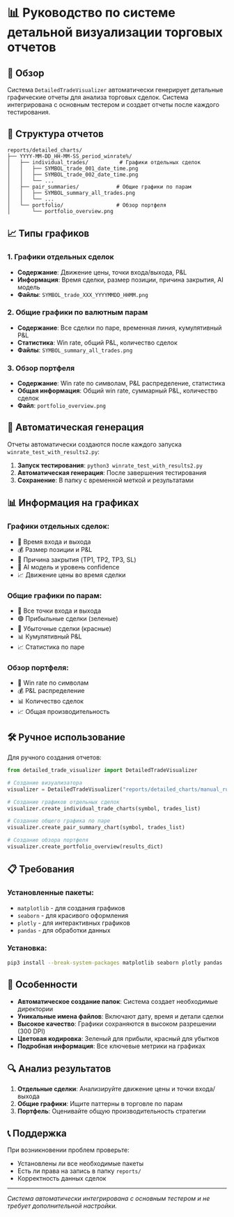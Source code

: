 # 📊 Руководство по системе детальной визуализации торговых отчетов

## 🎯 Обзор

Система `DetailedTradeVisualizer` автоматически генерирует детальные графические отчеты для анализа торговых сделок. Система интегрирована с основным тестером и создает отчеты после каждого тестирования.

## 📁 Структура отчетов

```
reports/detailed_charts/
├── YYYY-MM-DD_HH-MM-SS_period_winrate%/
│   ├── individual_trades/          # Графики отдельных сделок
│   │   ├── SYMBOL_trade_001_date_time.png
│   │   ├── SYMBOL_trade_002_date_time.png
│   │   └── ...
│   ├── pair_summaries/            # Общие графики по парам
│   │   ├── SYMBOL_summary_all_trades.png
│   │   └── ...
│   └── portfolio/                 # Обзор портфеля
│       └── portfolio_overview.png
```

## 📈 Типы графиков

### 1. Графики отдельных сделок
- **Содержание**: Движение цены, точки входа/выхода, P&L
- **Информация**: Время сделки, размер позиции, причина закрытия, AI модель
- **Файлы**: `SYMBOL_trade_XXX_YYYYMMDD_HHMM.png`

### 2. Общие графики по валютным парам
- **Содержание**: Все сделки по паре, временная линия, кумулятивный P&L
- **Статистика**: Win rate, общий P&L, количество сделок
- **Файлы**: `SYMBOL_summary_all_trades.png`

### 3. Обзор портфеля
- **Содержание**: Win rate по символам, P&L распределение, статистика
- **Общая информация**: Общий win rate, суммарный P&L, количество сделок
- **Файл**: `portfolio_overview.png`

## 🔧 Автоматическая генерация

Отчеты автоматически создаются после каждого запуска `winrate_test_with_results2.py`:

1. **Запуск тестирования**: `python3 winrate_test_with_results2.py`
2. **Автоматическая генерация**: После завершения тестирования
3. **Сохранение**: В папку с временной меткой и результатами

## 📊 Информация на графиках

### Графики отдельных сделок:
- 📅 Время входа и выхода
- 💰 Размер позиции и P&L
- 🎯 Причина закрытия (TP1, TP2, TP3, SL)
- 🤖 AI модель и уровень confidence
- 📈 Движение цены во время сделки

### Общие графики по парам:
- 🔄 Все точки входа и выхода
- 🟢 Прибыльные сделки (зеленые)
- 🔴 Убыточные сделки (красные)
- 📊 Кумулятивный P&L
- 📈 Статистика по паре

### Обзор портфеля:
- 🎯 Win rate по символам
- 💰 P&L распределение
- 📊 Количество сделок
- 📈 Общая производительность

## 🛠️ Ручное использование

Для ручного создания отчетов:

```python
from detailed_trade_visualizer import DetailedTradeVisualizer

# Создание визуализатора
visualizer = DetailedTradeVisualizer("reports/detailed_charts/manual_run")

# Создание графиков отдельных сделок
visualizer.create_individual_trade_charts(symbol, trades_list)

# Создание общего графика по паре
visualizer.create_pair_summary_chart(symbol, trades_list)

# Создание обзора портфеля
visualizer.create_portfolio_overview(results_dict)
```

## 📋 Требования

### Установленные пакеты:
- `matplotlib` - для создания графиков
- `seaborn` - для красивого оформления
- `plotly` - для интерактивных графиков
- `pandas` - для обработки данных

### Установка:
```bash
pip3 install --break-system-packages matplotlib seaborn plotly pandas
```

## 🎨 Особенности

- **Автоматическое создание папок**: Система создает необходимые директории
- **Уникальные имена файлов**: Включают дату, время и детали сделки
- **Высокое качество**: Графики сохраняются в высоком разрешении (300 DPI)
- **Цветовая кодировка**: Зеленый для прибыли, красный для убытков
- **Подробная информация**: Все ключевые метрики на графиках

## 🔍 Анализ результатов

1. **Отдельные сделки**: Анализируйте движение цены и точки входа/выхода
2. **Общие графики**: Ищите паттерны в торговле по парам
3. **Портфель**: Оценивайте общую производительность стратегии

## 📞 Поддержка

При возникновении проблем проверьте:
- Установлены ли все необходимые пакеты
- Есть ли права на запись в папку `reports/`
- Корректность данных сделок

---
*Система автоматически интегрирована с основным тестером и не требует дополнительной настройки.*